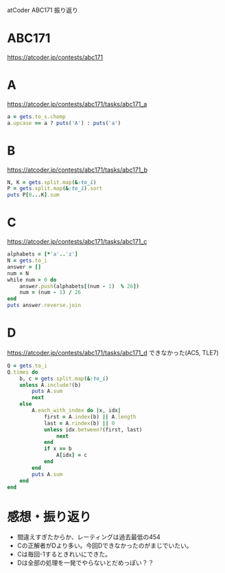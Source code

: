 atCoder ABC171 振り返り

# ABC171
https://atcoder.jp/contests/abc171

# A
https://atcoder.jp/contests/abc171/tasks/abc171_a
```ruby
a = gets.to_s.chomp
a.upcase == a ? puts('A') : puts('a')
```

# B
https://atcoder.jp/contests/abc171/tasks/abc171_b
```ruby
N, K = gets.split.map(&:to_i)
P = gets.split.map(&:to_i).sort
puts P[0...K].sum
```

# C
https://atcoder.jp/contests/abc171/tasks/abc171_c
```ruby
alphabets = [*'a'..'z']
N = gets.to_i
answer = []
num = N
while num > 0 do
    answer.push(alphabets[(num - 1)  % 26])
    num = (num - 1) / 26
end
puts answer.reverse.join
```

# D
https://atcoder.jp/contests/abc171/tasks/abc171_d
できなかった(AC5, TLE7)
```ruby
Q = gets.to_i
Q.times do 
    b, c = gets.split.map(&:to_i)
    unless A.include?(b)
        puts A.sum
        next
    else
        A.each_with_index do |x, idx|
            first = A.index(b) || A.length
            last = A.rindex(b) || 0
            unless idx.between?(first, last)
                next
            end
            if x == b
                A[idx] = c
            end
        end
        puts A.sum
    end
end
```

# 感想・振り返り
- 間違えすぎたからか、レーティングは過去最低の454
- Cの正解者がDより多い。今回Dできなかったのがまじでいたい。
- Cは毎回-1するときれいにできた。
- Dは全部の処理を一発でやらないとだめっぽい？？